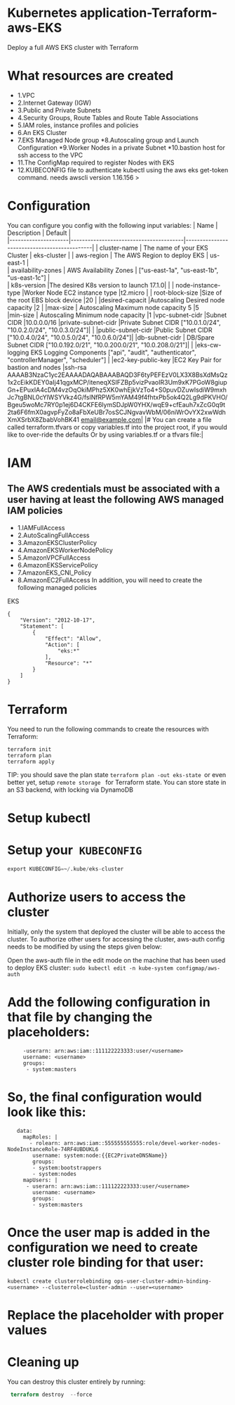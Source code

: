 # Kubernetes application-Terraform-aws-EKS
Deploy a full AWS EKS cluster with Terraform
# What resources are created
* 1.VPC
* 2.Internet Gateway (IGW)
* 3.Public and Private Subnets
* 4.Security Groups, Route Tables and Route Table Associations
* 5.IAM roles, instance profiles and policies
* 6.An EKS Cluster
* 7.EKS Managed Node group
*8.Autoscaling group and Launch Configuration
*9.Worker Nodes in a private Subnet
*10.bastion host for ssh access to the VPC
* 11.The ConfigMap required to register Nodes with EKS
* 12.KUBECONFIG file to authenticate kubectl using the aws eks get-token command. needs awscli version 1.16.156 >
# Configuration

You can configure you config with the following input variables:
|      Name           |    Description  	                     |    Default                                  |   
|---------------------|----------------------------------------|---------------------------------------------|
|  cluster-name       |    The name of your EKS Cluster        |      eks-cluster                            |
|  aws-region         |    The AWS Region to deploy EKS        |       us-east-1                             |   
|  availability-zones |    AWS Availability Zones              |  ["us-east-1a", "us-east-1b", "us-east-1c"] |   
|  k8s-version        |The desired K8s version to launch 17.1.0|                                             |
| node-instance-type  |Worker Node EC2 instance type           |t2.micro                                     |
| root-block-size     |Size of the root EBS block device       |20                                           |
|desired-capacit      |Autoscaling Desired node capacity	     |2                                            |
|max-size             |   Autoscaling Maximum node capacity	5  |5       
|min-size             |	Autoscaling Minimum node capacity	     |1
|vpc-subnet-cidr	    |Subnet CIDR	                           |10.0.0.0/16
|private-subnet-cidr	|Private Subnet CIDR ["10.0.1.0/24", "10.0.2.0/24", "10.0.3.0/24"]|                    |
|public-subnet-cidr   |Public Subnet CIDR ["10.0.4.0/24", "10.0.5.0/24", "10.0.6.0/24"]|
|db-subnet-cidr       |	DB/Spare Subnet CIDR	["10.0.192.0/21", "10.0.200.0/21", "10.0.208.0/21"]|           |
|eks-cw-logging	EKS Logging Components	["api", "audit", "authenticator", "controllerManager", "scheduler"]  |
|ec2-key-public-key	  |EC2 Key Pair for bastion and nodes	     |ssh-rsa AAAAB3NzaC1yc2EAAAADAQABAAABAQD3F6tyPEFEzV0LX3X8BsXdMsQz1x2cEikKDEY0aIj41qgxMCP/iteneqXSIFZBp5vizPvaoIR3Um9xK7PGoW8giupGn+EPuxIA4cDM4vzOqOkiMPhz5XK0whEjkVzTo4+S0puvDZuwIsdiW9mxhJc7tgBNL0cYlWSYVkz4G/fslNfRPW5mYAM49f4fhtxPb5ok4Q2Lg9dPKVHO/Bgeu5woMc7RY0p1ej6D4CKFE6lymSDJpW0YHX/wqE9+cfEauh7xZcG0q9t2ta6F6fmX0agvpFyZo8aFbXeUBr7osSCJNgvavWbM/06niWrOvYX2xwWdhXmXSrbX8ZbabVohBK41 email@example.com|
|# You can create a file called terraform.tfvars or copy variables.tf into the project root, if you would like to over-ride the defaults Or by using variables.tf or a tfvars file:|
# IAM
The AWS credentials must be associated with a user having at least the following AWS managed IAM policies
----------------------------------------------------------------------------------------------------------------
* 1.IAMFullAccess
* 2.AutoScalingFullAccess
* 3.AmazonEKSClusterPolicy
* 4.AmazonEKSWorkerNodePolicy
* 5.AmazonVPCFullAccess
* 6.AmazonEKSServicePolicy
* 7.AmazonEKS_CNI_Policy
* 8.AmazonEC2FullAccess
In addition, you will need to create the following managed policies

EKS
```
{
    "Version": "2012-10-17",
    "Statement": [
        {
            "Effect": "Allow",
            "Action": [
                "eks:*"
            ],
            "Resource": "*"
        }
    ]
} 
```
# Terraform
You need to run the following commands to create the resources with Terraform:
```
terraform init
terraform plan
terraform apply
```
TIP: you should save the plan state ```terraform plan -out eks-state ```or even better yet, setup ```remote storage ``` for Terraform state. You can store state in an S3 backend, with locking via DynamoDB

# Setup kubectl
# Setup your``` KUBECONFIG```

```terraform output kubeconfig > ~/.kube/eks-cluster
export KUBECONFIG=~/.kube/eks-cluster
```
# Authorize users to access the cluster
Initially, only the system that deployed the cluster will be able to access the cluster. To authorize other users for accessing the cluster, aws-auth config needs to be modified by using the steps given below:

 Open the aws-auth file in the edit mode on the machine that has been used to deploy EKS cluster:
``` sudo kubectl edit -n kube-system configmap/aws-auth  ```

# Add the following configuration in that file by changing the placeholders:
``` mapUsers: |
     -userarn: arn:aws:iam::111122223333:user/<username>
     username: <username>
     groups:
      - system:masters 
 ```
    
# So, the final configuration would look like this:
```apiVersion: v1
   data:
     mapRoles: |
       - rolearn: arn:aws:iam::555555555555:role/devel-worker-nodes-NodeInstanceRole-74RF4UBDUKL6
        username: system:node:{{EC2PrivateDNSName}}
        groups:
        - system:bootstrappers
        - system:nodes
     mapUsers: |
      - userarn: arn:aws:iam::111122223333:user/<username>
        username: <username>
        groups:
        - system:masters 
```
        
# Once the user map is added in the configuration we need to create cluster role binding for that user:
``` kubectl create clusterrolebinding ops-user-cluster-admin-binding-<username> --clusterrole=cluster-admin --user=<username> ```
# Replace the placeholder with proper values

# Cleaning up
You can destroy this cluster entirely by running:

``` terraform plan -destroy  
 terraform destroy  --force
```


